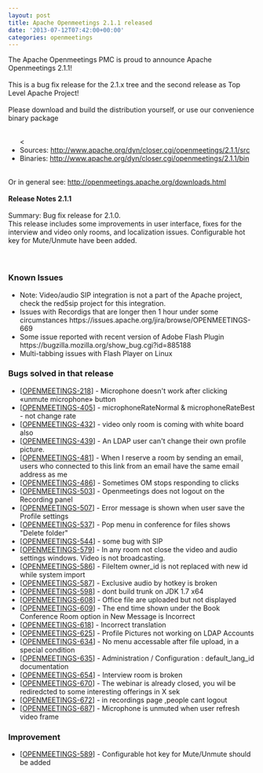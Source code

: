 ```yaml
---
layout: post
title: Apache Openmeetings 2.1.1 released
date: '2013-07-12T07:42:00+00:00'
categories: openmeetings
---
```

The Apache Openmeetings PMC is proud to announce Apache Openmeetings 2.1.1!<br/>
<br/>
This is a bug fix release for the 2.1.x tree and the second release as Top Level Apache Project!<br/>
<br/>
Please download and build the distribution yourself, or use our convenience binary package<br/>
<br/>
<ul><
<li>Sources: <a href="http://www.apache.org/dyn/closer.cgi/openmeetings/2.1.1/src" target="_blank">http://www.apache.org/dyn/closer.cgi/openmeetings/2.1.1/src</a></li>
<li>Binaries: <a href="http://www.apache.org/dyn/closer.cgi/openmeetings/2.1.1/bin" target="_black">http://www.apache.org/dyn/closer.cgi/openmeetings/2.1.1/bin</a></li>
</ul>
<br/>
Or in general see: <a href="http://openmeetings.apache.org/downloads.html">http://openmeetings.apache.org/downloads.html</a>
<br/>
<br/>
<b>Release Notes 2.1.1</b><br/>
<br/>
Summary: Bug fix release for 2.1.0.<br/>
This release includes some improvements in user interface, fixes for the
interview and video only rooms, and localization issues.
Configurable hot key for Mute/Unmute have been added.<br/>
<br/>
<br/>
<h3>Known Issues</h3>
<ul>
<li>Note: Video/audio SIP integration is not a part of the Apache project, check the red5sip project for this integration.</li>
<li>Issues with Recordigs that are longer then 1 hour under some circumstances https://issues.apache.org/jira/browse/OPENMEETINGS-669</li>
<li>Some issue reported with recent version of Adobe Flash Plugin https://bugzilla.mozilla.org/show_bug.cgi?id=885188</li>
<li>Multi-tabbing issues with Flash Player on Linux</li>
</ul>
<h3>        Bugs solved in that release
</h3>
<ul>
<li>[<a href='https://issues.apache.org/jira/browse/OPENMEETINGS-218'>OPENMEETINGS-218</a>] -         Microphone doesn&#39;t work after clicking «unmute microphone» button
</li>
<li>[<a href='https://issues.apache.org/jira/browse/OPENMEETINGS-405'>OPENMEETINGS-405</a>] -         microphoneRateNormal &amp; microphoneRateBest - not change rate
</li>
<li>[<a href='https://issues.apache.org/jira/browse/OPENMEETINGS-432'>OPENMEETINGS-432</a>] -         video only room is coming with white board also
</li>
<li>[<a href='https://issues.apache.org/jira/browse/OPENMEETINGS-439'>OPENMEETINGS-439</a>] -         An LDAP user can&#39;t change their own profile picture.
</li>
<li>[<a href='https://issues.apache.org/jira/browse/OPENMEETINGS-481'>OPENMEETINGS-481</a>] -         When I reserve a room by sending an email, users who connected to this link from an email have the same email address as me
</li>
<li>[<a href='https://issues.apache.org/jira/browse/OPENMEETINGS-486'>OPENMEETINGS-486</a>] -         Sometimes OM stops responding to clicks
</li>
<li>[<a href='https://issues.apache.org/jira/browse/OPENMEETINGS-503'>OPENMEETINGS-503</a>] -         Openmeetings does not logout on the Recording panel
</li>
<li>[<a href='https://issues.apache.org/jira/browse/OPENMEETINGS-507'>OPENMEETINGS-507</a>] -         Error message is shown when user save the Profile settings 
</li>
<li>[<a href='https://issues.apache.org/jira/browse/OPENMEETINGS-537'>OPENMEETINGS-537</a>] -         Pop menu  in conference for files shows &quot;Delete folder&quot;
</li>
<li>[<a href='https://issues.apache.org/jira/browse/OPENMEETINGS-544'>OPENMEETINGS-544</a>] -         some bug with SIP
</li>
<li>[<a href='https://issues.apache.org/jira/browse/OPENMEETINGS-579'>OPENMEETINGS-579</a>] -         In any room not close the video and audio settings windows. Video is not broadcasting.
</li>
<li>[<a href='https://issues.apache.org/jira/browse/OPENMEETINGS-586'>OPENMEETINGS-586</a>] -         FileItem owner_id is not replaced with new id while system import
</li>
<li>[<a href='https://issues.apache.org/jira/browse/OPENMEETINGS-587'>OPENMEETINGS-587</a>] -         Exclusive audio by hotkey is broken
</li>
<li>[<a href='https://issues.apache.org/jira/browse/OPENMEETINGS-598'>OPENMEETINGS-598</a>] -         dont build trunk on JDK 1.7 x64
</li>
<li>[<a href='https://issues.apache.org/jira/browse/OPENMEETINGS-608'>OPENMEETINGS-608</a>] -         Office file are uploaded but not displayed
</li>
<li>[<a href='https://issues.apache.org/jira/browse/OPENMEETINGS-609'>OPENMEETINGS-609</a>] -         The end time shown under the Book Conference Room option in New Message is Incorrect
</li>
<li>[<a href='https://issues.apache.org/jira/browse/OPENMEETINGS-618'>OPENMEETINGS-618</a>] -         Incorrect translation
</li>
<li>[<a href='https://issues.apache.org/jira/browse/OPENMEETINGS-625'>OPENMEETINGS-625</a>] -         Profile Pictures not working on LDAP Accounts
</li>
<li>[<a href='https://issues.apache.org/jira/browse/OPENMEETINGS-634'>OPENMEETINGS-634</a>] -         No menu accessable after file upload, in a special condition
</li>
<li>[<a href='https://issues.apache.org/jira/browse/OPENMEETINGS-635'>OPENMEETINGS-635</a>] -         Administration / Configuration : default_lang_id documentation
</li>
<li>[<a href='https://issues.apache.org/jira/browse/OPENMEETINGS-654'>OPENMEETINGS-654</a>] -         Interview room is broken
</li>
<li>[<a href='https://issues.apache.org/jira/browse/OPENMEETINGS-670'>OPENMEETINGS-670</a>] -         The webinar is already closed, you wil be rediredcted to some interesting offerings in X sek
</li>
<li>[<a href='https://issues.apache.org/jira/browse/OPENMEETINGS-672'>OPENMEETINGS-672</a>] -         in recordings page ,people cant logout
</li>
<li>[<a href='https://issues.apache.org/jira/browse/OPENMEETINGS-687'>OPENMEETINGS-687</a>] -         Microphone is unmuted when user refresh video frame
</li>
</ul>
<h3>        Improvement
</h3>
<ul>
<li>[<a href='https://issues.apache.org/jira/browse/OPENMEETINGS-589'>OPENMEETINGS-589</a>] -         Configurable hot key for Mute/Unmute should be added
</li>
</ul>
